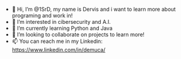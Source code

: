 - 👋 Hi, I’m @1SrD, my name is Dervis and i want to learn more about programing and work in!
- 👀 I’m interested in cibersecurity and A.I.
- 🌱 I’m currently learning Python and Java
- 💞️ I’m looking to collaborate on projects to learn more!
- 📫 You can reach me in my Linkedin: https://www.linkedin.com/in/demuca/

<!---
1SrD/1SrD is a ✨ special ✨ repository because its `README.md` (this file) appears on your GitHub profile.
You can click the Preview link to take a look at your changes.
--->
